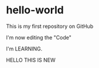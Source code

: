 # hello-world
This is my first repository on GitHub

I'm now editing the "Code"

I'm LEARNING.

HELLO THIS IS NEW
